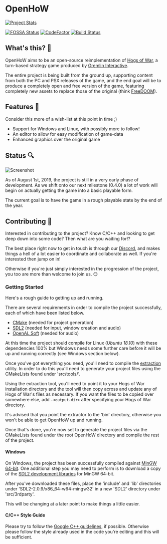 # OpenHoW

[![Project Stats](https://www.openhub.net/p/openhow/widgets/project_thin_badge.gif)](https://www.openhub.net/p/openhow) 

[![FOSSA Status](https://app.fossa.io/api/projects/git%2Bgithub.com%2FTalonBraveInfo%2FOpenHoW.svg?type=shield)](https://app.fossa.io/projects/git%2Bgithub.com%2FTalonBraveInfo%2FOpenHoW?ref=badge_shield)
[![CodeFactor](https://www.codefactor.io/repository/github/talonbraveinfo/openhow/badge)](https://www.codefactor.io/repository/github/talonbraveinfo/openhow)
[![Build Status](https://badge.buildkite.com/91e09e49d899659cf45b4898c8aaeb9d5927f2a7b23eaafb28.svg)](https://buildkite.com/solemnwarning/openhow)

## What's this? :pig:
OpenHoW aims to be an open-source reimplementation of [Hogs of War](https://en.wikipedia.org/wiki/Hogs_of_War),
a turn-based strategy game produced by [Gremlin Interactive](https://en.wikipedia.org/wiki/Gremlin_Interactive).

The entire project is being built from the ground up, supporting 
content from both the PC and PSX releases of the game, and 
the end goal will be to produce a completely open and free 
version of the game, featuring completely new assets to 
replace those of the original (think 
[FreeDOOM](https://freedoom.github.io/)).

## Features :page_with_curl:
Consider this more of a wish-list at this  point in time ;)
* Support for Windows and Linux, with possibly more to follow!
* An editor to allow for easy modification of game-data
* Enhanced graphics over the original game

## Status :mag:
![Screenshot](https://github.com/TalonBraveInfo/HogViewer/blob/master/preview/preview00.png?raw=true)

As of August 1st, 2019, the project is still in a very early phase of development.
As we shift onto our next milestone (0.4.0) a lot of work will begin on actually getting
the game into a basic playable form.

The current goal is to have the game in a rough playable state by the end of the year.

## Contributing :hammer:
Interested in contributing to the project? Know C/C++ and looking to get deep down
into some code? Then what are you waiting for!?

The best place right now to get in touch is through our [Discord](https://discord.gg/YMHJa6p),
and makes things a hell of a lot easier to coordinate and collaborate as well. If you're
interested then jump on in!

Otherwise if you're just simply interested in the progression of the project, you too
are more than welcome to join us. :smirk:

### Getting Started

Here's a rough guide to getting up and running.

There are several requirements in order to compile the project successfully, each of which
have been listed below.

* [CMake](https://cmake.org/) (needed for project generation)
* [SDL2](https://www.libsdl.org/) (needed for input, window creation and audio)
* [OpenAL Soft](https://github.com/kcat/openal-soft) (needed for audio)

At this time the project should compile for Linux (_Ubuntu 18.10_) with these dependencies 100%
but Windows needs some further care before it will be up and running correctly (see Windows section below).

Once you've got everything you need, you'll need to compile the [extraction](https://github.com/TalonBraveInfo/OpenHoW/tree/master/src/tools/extractor) utility. In order to do this you'll need to generate your project files
using the CMakeLists found under 'src/tools/'.

Using the extraction tool, you'll need to point it to your Hogs of War installation directory and the tool will then copy across and update any of Hogs of War's files as necessary. If you want the files to be copied over somewhere else, add `-<output-dir>` after specifying your Hogs of War directory.

It's advised that you point the extractor to the 'bin' directory, otherwise you won't be able to get OpenHoW up and running.

Once that's done, you're now set to generate the project files via the 
CMakeLists found under the root OpenHoW directory and compile the rest of the project.

#### Windows

On Windows, the project has been successfully compiled against [MinGW 64-bit](https://mingw-w64.org/doku.php/download/mingw-builds). One additional step
you may need to perform is to download a copy of the [SDL2 development libraries](https://www.libsdl.org/release/SDL2-devel-2.0.9-mingw.tar.gz)
for MinGW 64-bit.

After you've downloaded these files, place the 'include' and 'lib' directories under 'SDL2-2.0.9/x86_64-w64-mingw32'
in a new 'SDL2' directory under 'src/3rdparty'.

This will be changing at a later point to make things a little easier.

#### C/C++ Style Guide

Please try to follow the [Google C++ guidelines](https://google.github.io/styleguide/cppguide.html), if possible.
Otherwise please follow the style already used in the code you're editing and this will be sufficient.
